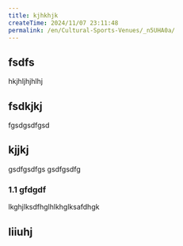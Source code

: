 ```yaml
---
title: kjhkhjk
createTime: 2024/11/07 23:11:48
permalink: /en/Cultural-Sports-Venues/_n5UHA0a/
---
```



## fsdfs
hkjhljhjhlhj
## fsdkjkj

fgsdgsdfgsd

## kjjkj

gsdfgsdfgs
gsdfgsdfg

### 1.1 gfdgdf


lkghjlksdfhglhlkhglksafdhgk

## liiuhj

